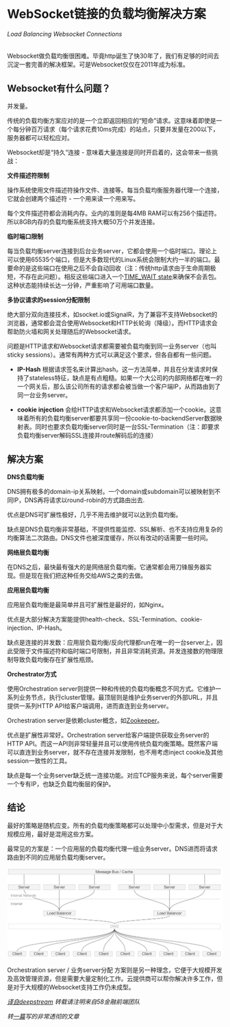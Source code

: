 # WebSocket链接的负载均衡解决方案 #

###### Load Balancing Websocket Connections ######


Websocket做负载均衡很困难。毕竟http诞生了快30年了，我们有足够的时间去沉淀一套完善的解决框架。可是Websocket仅仅在2011年成为标准。


## Websocket有什么问题？ ##


并发量。

传统的负载均衡方案应对的是一个立即返回相应的“短命”请求。这意味着即使是一个每分钟百万请求（每个请求花费10ms完成）的站点，只要并发量在200以下，服务器都可以轻松应对。

Websocket却是“持久”连接 - 意味着大量连接是同时开启着的，这会带来一些挑战：

**文件描述符限制**

操作系统使用文件描述符操作文件、连接等。每当负载均衡服务器代理一个连接，它就会创建两个描述符 - 一个用来读一个用来写。

每个文件描述符都会消耗内存。业内的准则是每4MB RAM可以有256个描述符。所以8GB内存的负载均衡系统支持大概50万个并发连接。


**临时端口限制**

每当负载均衡server连接到后台业务server，它都会使用一个临时端口。理论上可以使用65535个端口，但是大多数现代的Linux系统会限制大约一半的端口。最要命的是这些端口在使用之后不会自动回收（注：传统http请求由于生命周期极短，不存在此问题）。相反这些端口进入一个[TIME_WAIT state](http://www.isi.edu/touch/pubs/infocomm99/infocomm99-web/)来确保不会丢包。这种状态能持续长达一分钟，严重影响了可用端口数量。


**多协议请求的session分配限制**

绝大部分双向连接技术，如socket.io或SignalR，为了兼容不支持Websocket的浏览器，通常都会混合使用Websocket和HTTP长轮询（降级）。而HTTP请求会帮助防火墙和网关处理随后的Websocket请求。

问题是HTTP请求和Websocket请求都需要被负载均衡到同一业务server（也叫sticky sessions）。通常有两种方式可以满足这个要求，但各自都有一些问题。

- **IP-Hash** 根据请求签名来计算出hash。这一方法简单，并且在分发请求时保持了stateless特征，缺点是有点粗糙。如果一个大公司的内部网络都在唯一的一个网关后，那么该公司所有的请求都会被当做一个客户端IP，从而路由到了同一台业务server。

- **cookie injection** 会给HTTP请求和Websocket请求都添加一个cookie。这意味着所有的负载均衡server都要共享同一份cookie-to-backendServer数据映射表。同时也要求负载均衡server同时是一台SSL-Termination（注：即要求负载均衡server解码SSL连接并route解码后的连接）



## 解决方案 ##


**DNS负载均衡**

DNS拥有极多的domain-ip关系映射。一个domain或subdomain可以被映射到不同IP，DNS再将请求以round-robin的方式路由出去.

优点是DNS可扩展性极好，几乎不用去维护就可以达到负载均衡。

缺点是DNS负载均衡非常基础，不提供性能监控、SSL解析、也不支持应用复杂的均衡算法二次路由。DNS文件也被深度缓存，所以有改动的话需要一些时间。

**网络层负载均衡**

在DNS之后，最快最有强大的是网络层负载均衡。它通常都会用刀锋服务器实现。但是现在我们把这种任务交给AWS之类的去做。

**应用层负载均衡**

应用层负载均衡是最简单并且可扩展性是最好的，如Nginx。

优点是大部分解决方案能提供health-check、SSL-Termination、cookie-injection、IP-Hash。

缺点是连接的并发数：应用层负载均衡/反向代理都run在唯一的一台server上，因此受限于文件描述符和临时端口号限制，并且非常消耗资源。并发连接数的物理限制导致负载均衡存在扩展性瓶颈。

**Orchestrator方式**

使用Orchestration server则提供一种和传统的负载均衡概念不同方式。它维护一系列业务节点，执行cluster管理。最顶层则是维护业务server的外部URL，并且提供一系列HTTP API给客户端调用，进而直连到业务server。

Orchestration server是依赖cluster概念，如[Zookeeper](https://zookeeper.apache.org/)。

优点是扩展性非常好。Orchestration server给客户端提供获取业务server的HTTP API。而这一API则非常轻量并且可以使用传统负载均衡策略。既然客户端可以直连到业务server，就不存在连接并发限制，也不用考虑inject cookie及其他session一致性的工具。

缺点是每一个业务server缺乏统一连接功能。对应TCP服务来说，每个server需要一个专有IP，也缺乏负载均衡层的保护。



## 结论 ##


最好的策略是随机应变。所有的负载均衡策略都可以处理中小型需求，但是对于大规模应用，最好是混用这些方案。

最常见的方案是：一个应用层的负载均衡代理一组业务server。DNS进而将请求路由到不同的应用层负载均衡server。


![best](https://github.com/jiajianrong/MarkdownPhotos/blob/master/node-steps/dsn-load-balancer.png)



Orchestration server / 业务server分配 方案则是另一种理念，它便于大规模开发及高效管理资源，但是需要大量定制化工作。云提供商可以帮你解决许多工作，但是对于大规模的Websocket支持工作仍未成型。




*[译自deepstream](https://deepstream.io/blog/load-balancing-websocket-connections/)
转载请注明来自58金融前端团队*

*转[一篇](https://www.cnblogs.com/accordion/p/6930152.html)写的非常透彻的文章*

